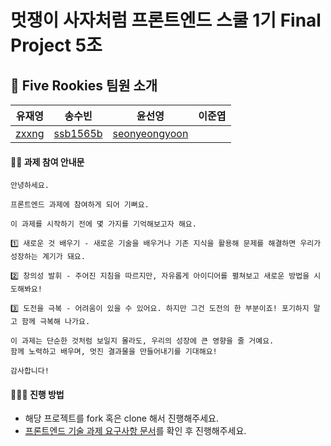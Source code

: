 # 멋쟁이 사자처럼 프론트엔드 스쿨 1기 Final Project 5조
## 🚀 Five Rookies 팀원 소개
| **유재영** |               **송수빈**                |                    **윤선영**                     |               **이준엽**                |
| :---------------------------------------------------------------------------------: | :-------------------------------------: | :-----------------------------------------------: | :-------------------------------------: |
|                          [zxxng](https://github.com/zxxng)                          | [ssb1565b](https://github.com/ssb1565b) | [seonyeongyoon](https://github.com/seonyeongyoon) | [](https://github.com/jyeop920) |

#### 👋🏻 과제 참여 안내문

```
안녕하세요.

프론트엔드 과제에 참여하게 되어 기뻐요.

이 과제를 시작하기 전에 몇 가지를 기억해보고자 해요.

1️⃣ 새로운 것 배우기 - 새로운 기술을 배우거나 기존 지식을 활용해 문제를 해결하면 우리가 성장하는 계기가 돼요.

2️⃣ 창의성 발휘 - 주어진 지침을 따르지만, 자유롭게 아이디어를 펼쳐보고 새로운 방법을 시도해봐요!

3️⃣ 도전을 극복 - 어려움이 있을 수 있어요. 하지만 그건 도전의 한 부분이죠! 포기하지 말고 함께 극복해 나가요.

이 과제는 단순한 것처럼 보일지 몰라도, 우리의 성장에 큰 영향을 줄 거예요.
함께 노력하고 배우며, 멋진 결과물을 만들어내기를 기대해요!

감사합니다!
```

#### 👨🏻‍💻 진행 방법

- 해당 프로젝트를 fork 혹은 clone 해서 진행해주세요.
- [프론트엔드 기술 과제 요구사항 문서](https://www.notion.so/inifinite-tries/317b3150aa8d4c898b9274aae54d0e74?pvs=4)를 확인 후 진행해주세요.

